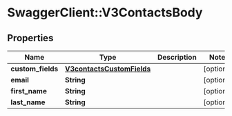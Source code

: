 # SwaggerClient::V3ContactsBody

## Properties
Name | Type | Description | Notes
------------ | ------------- | ------------- | -------------
**custom_fields** | [**V3contactsCustomFields**](V3contactsCustomFields.md) |  | [optional] 
**email** | **String** |  | [optional] 
**first_name** | **String** |  | [optional] 
**last_name** | **String** |  | [optional] 

